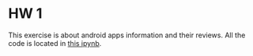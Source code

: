 # HW 1
This exercise is about android apps information and their reviews. All the code is located in [this ipynb](./big-data-hw1.ipynb).
